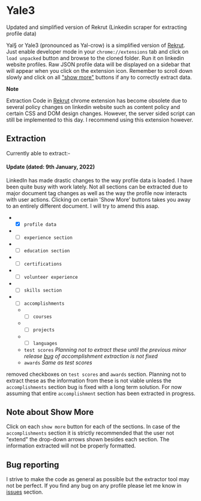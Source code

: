 # Yale3
 Updated and simplified version of Rekrut (Linkedin scraper for extracting profile data)

Yal§ or Yale3 (pronounced as Yal-crow) is a simplified version of [Rekrut](https://github.com/DrakenWan/Rekrut). Just enable developer mode in your `chrome://extensions` tab and click on `load unpacked` button and browse to the cloned folder. Run it on linkedin website profiles. Raw JSON profile data will be displayed on a sidebar that will appear when you click on the extension icon. Remember to scroll down slowly and click on all ["show more"](#Note-about-Show-More) buttons if any to correctly extract data.


<b>Note </b> 

Extraction Code in [Rekrut](https://github.com/DrakenWan/Rekrut) chrome extension has become obsolete due to several policy changes on linkedin website such as content policy and certain CSS and DOM design changes.
However, the server sided script can still be implemented to this day. I recommend using this extension however. 

## Extraction


Currently able to extract:-

#### Update (dated: 9th January, 2022)

LinkedIn has made drastic changes to the way profile data is loaded. I have been quite busy with work lately. Not all sections can be extracted due to major document tag changes as well as the way the profile now interacts with user actions. Clicking on certain 'Show More' buttons takes you away to an entirely different document. I will try to amend this asap.

* - [x] `profile data` 
* - [ ] `experience section` 
* - [ ] `education section` 
* - [ ] `certifications` 
* - [ ] `volunteer experience` 
* - [ ] `skills section` 
* - [ ] `accomplishments` 
  * - [ ] `courses`   
  * - [ ] `projects` 
  * - [ ] `languages` 
  * `test scores` _Planning not to extract these until the previous minor release [bug](https://github.com/DrakenWan/Yale3/issues/1) of accomplishment extraction is not fixed_
  * `awards` _Same as test scores_

removed checkboxes on `test scores` and `awards` section. Planning not to extract these as the information from these is not viable unless the `accomplishments` section bug is fixed with a long term solution. For now assuming that entire `accomplishment` section has been extracted in progress.

## Note about Show More
Click on each `show more` button for each of the sections. In case of the `accomplishments` section it is strictly recommended that the user not "extend" the drop-down arrows shown besides each section. The information extracted will not be properly formatted.

## Bug reporting
I strive to make the code as general as possible but the extractor tool may not be perfect. If you find any bug on any profile please let me know in [issues](https://github.com/DrakenWan/Yale3/issues) section.
